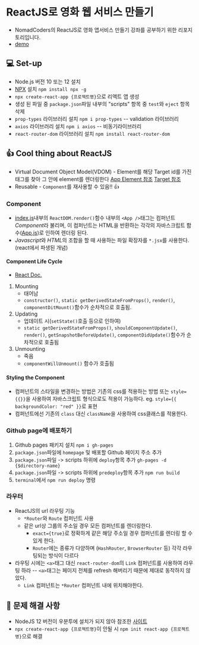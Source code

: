 # ReactJS로 영화 웹 서비스 만들기

* NomadCoders의 ReactJS로 영화 앱서비스 만들기 강좌를 공부하기 위한 리포지토리입니다.
* [demo](https://achelous1.github.io/react-movie-web-service)

## :computer: Set-up

* Node.js 버전 10 또는 12 설치
* [NPX](https://medium.com/@maybekatz/introducing-npx-an-npm-package-runner-55f7d4bd282b#:~:text=npx%20is%20a%20tool%20intended,executables%20hosted%20on%20the%20registry.) 설치 `npm install npx -g`
* `npx create-react-app {프로젝트명}`으로 리액트 앱 생성
* 생성 된 파일 중 `package.json`파일 내부의 "scripts" 항목 중 `test`와 `eject` 항목 삭제
* `prop-types` 라이브러리 설치 `npm i prop-types` -- validation 라이브러리
* `axios` 라이브러리 설치 `npm i axios` -- 비동기라이브러리
* `react-router-dom` 라이브러리 설치 `npm install react-router-dom`

## :thumbsup: Cool thing about ReactJS

* Virtual Document Object Model(VDOM) - Element를 해당 Target id를 가진 태그를 찾아 그 안에 element를 렌더링한다 [App Element 참조](src/App.js) [Target 참조](src/index.js)
* Reusable - `Component`를 재사용할 수 있음!! :thumbsup:

### Component

* [index.js](src/index.js)내부의 `ReactDOM.render()`함수 내부의 `<App />`태그는 컴퍼넌트*Component*라 불리며, 이 컴퍼넌트는 HTML을 반환하는 각각의 자바스크립트 함수([App.js](src/App.js))로 인하여 렌더링 된다.
* *Javascript*와 *HTML*의 조합을 할 때 사용하는 파일 확장자를 `*.jsx`를 사용한다.(react에서 파생된 개념)

#### Component Life Cycle
* [React Doc.](https://reactjs.org/docs/react-component.html#the-component-lifecycle)
1. Mounting
   * 태어남
   * `constructor()`, `static getDerivedStateFromProps()`, `render()`, `componentDitMount()`함수가 순차적으로 호출됨.
2. Updating
   * 업데이트 시(`setState()`호출 등으로 인하여)
   * `static getDerivedStateFromProps()`, `shouldComponentUpdate()`, `render()`, `getSnapshotBeforeUpdate()`, `componentDidUpdate()`함수가 순차적으로 호출됨
3. Unmounting
   * 죽음
   * `componentWillUnmount()` 함수가 호출됨

#### Styling the Component
* 컴퍼넌트의 스타일을 변경하는 방법은 기존의 css를 적용하는 방법 또는 `style={{}}`을 사용하여 자바스크립트 형식으로도 적용이 가능하다. eg. `style={{ backgroundColor: "red" }}`로 표현
* 컴퍼넌트에선 기존의 `class` 대신 `className`을 사용하여 css클래스를 적용한다.


### Github page에 배포하기
1. Github pages 패키지 설치 `npm i gh-pages`
2. `package.json`파일에 `homepage` 및 배포할 Github 페이지 주소 추가
3. `package.json`파일 -> scripts 하위에 `deploy`항목 추가 `gh-pages -d {$directory-name}`
4. `package.json`파일 -> scripts 하위에 `predeploy`항목 추가 `npm run build`
5. `terminal`에서 `npm run deploy` 명령

### 라우터
* ReactJS의 url 라우팅 기능
  * `*Router`와 `Route` 컴퍼넌트 사용
  * 같은 url상 그룹의 주소일 경우 모든 컴퍼넌트를 렌더링한다.
    * `exact={true}`로 정확하게 같은 해당 주소일 경우 컴퍼넌트를 렌더링 할 수 있게 한다.
    * `Router`에는 종류가 다양하며 (`HashRouter`, `BrowserRouter` 등) 각각 라우팅되는 방식이 다르다
* 라우팅 시에는 `<a>`태그 대신 `react-router-dom`의 `Link` 컴퍼넌트를 사용하여 라우팅 하라 -- `<a>`태그는 페이지 전체를 refresh 해버리기 때문에 제대로 동작하지 않았다.
  * `Link` 컴퍼넌트는 `*Router` 컴퍼넌트 내에 위치해야한다.


## :wrench: 문제 해결 사항

* NodeJS 12 버전이 우분투에 설치가 되지 않아 참조한 [사이트](https://avisynth.tistory.com/23)
* `npx create-react-app {프로젝트명}`이 안될 시 `npm init react-app {프로젝트명}`으로 해결
